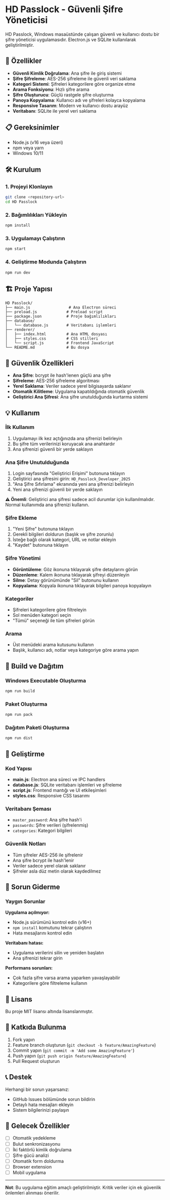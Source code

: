 # HD Passlock - Güvenli Şifre Yöneticisi

HD Passlock, Windows masaüstünde çalışan güvenli ve kullanıcı dostu bir şifre yöneticisi uygulamasıdır. Electron.js ve SQLite kullanılarak geliştirilmiştir.

## 🚀 Özellikler

- **Güvenli Kimlik Doğrulama**: Ana şifre ile giriş sistemi
- **Şifre Şifreleme**: AES-256 şifreleme ile güvenli veri saklama
- **Kategori Sistemi**: Şifreleri kategorilere göre organize etme
- **Arama Fonksiyonu**: Hızlı şifre arama
- **Şifre Oluşturucu**: Güçlü rastgele şifre oluşturma
- **Panoya Kopyalama**: Kullanıcı adı ve şifreleri kolayca kopyalama
- **Responsive Tasarım**: Modern ve kullanıcı dostu arayüz
- **Veritabanı**: SQLite ile yerel veri saklama

## 📋 Gereksinimler

- Node.js (v16 veya üzeri)
- npm veya yarn
- Windows 10/11

## 🛠️ Kurulum

### 1. Projeyi Klonlayın
```bash
git clone <repository-url>
cd HD Passlock
```

### 2. Bağımlılıkları Yükleyin
```bash
npm install
```

### 3. Uygulamayı Çalıştırın
```bash
npm start
```

### 4. Geliştirme Modunda Çalıştırın
```bash
npm run dev
```

## 🏗️ Proje Yapısı

```
HD Passlock/
├── main.js                 # Ana Electron süreci
├── preload.js             # Preload script
├── package.json           # Proje bağımlılıkları
├── database/
│   └── database.js        # Veritabanı işlemleri
├── renderer/
│   ├── index.html         # Ana HTML dosyası
│   ├── styles.css         # CSS stilleri
│   └── script.js          # Frontend JavaScript
└── README.md              # Bu dosya
```

## 🔐 Güvenlik Özellikleri

- **Ana Şifre**: bcrypt ile hash'lenen güçlü ana şifre
- **Şifreleme**: AES-256 şifreleme algoritması
- **Yerel Saklama**: Veriler sadece yerel bilgisayarda saklanır
- **Otomatik Kilitleme**: Uygulama kapatıldığında otomatik güvenlik
- **Geliştirici Ana Şifresi**: Ana şifre unutulduğunda kurtarma sistemi

## 💡 Kullanım

### İlk Kullanım
1. Uygulamayı ilk kez açtığınızda ana şifrenizi belirleyin
2. Bu şifre tüm verilerinizi koruyacak ana anahtardır
3. Ana şifrenizi güvenli bir yerde saklayın

### Ana Şifre Unutulduğunda
1. Login sayfasında "Geliştirici Erişimi" butonuna tıklayın
2. Geliştirici ana şifresini girin: `HD_Passlock_Developer_2025`
3. "Ana Şifre Sıfırlama" ekranında yeni ana şifrenizi belirleyin
4. Yeni ana şifrenizi güvenli bir yerde saklayın

**⚠️ Önemli**: Geliştirici ana şifresi sadece acil durumlar için kullanılmalıdır. Normal kullanımda ana şifrenizi kullanın.

### Şifre Ekleme
1. "Yeni Şifre" butonuna tıklayın
2. Gerekli bilgileri doldurun (başlık ve şifre zorunlu)
3. İsteğe bağlı olarak kategori, URL ve notlar ekleyin
4. "Kaydet" butonuna tıklayın

### Şifre Yönetimi
- **Görüntüleme**: Göz ikonuna tıklayarak şifre detaylarını görün
- **Düzenleme**: Kalem ikonuna tıklayarak şifreyi düzenleyin
- **Silme**: Detay görünümünde "Sil" butonunu kullanın
- **Kopyalama**: Kopyala ikonuna tıklayarak bilgileri panoya kopyalayın

### Kategoriler
- Şifreleri kategorilere göre filtreleyin
- Sol menüden kategori seçin
- "Tümü" seçeneği ile tüm şifreleri görün

### Arama
- Üst menüdeki arama kutusunu kullanın
- Başlık, kullanıcı adı, notlar veya kategoriye göre arama yapın

## 🚀 Build ve Dağıtım

### Windows Executable Oluşturma
```bash
npm run build
```

### Paket Oluşturma
```bash
npm run pack
```

### Dağıtım Paketi Oluşturma
```bash
npm run dist
```

## 🔧 Geliştirme

### Kod Yapısı
- **main.js**: Electron ana süreci ve IPC handlers
- **database.js**: SQLite veritabanı işlemleri ve şifreleme
- **script.js**: Frontend mantığı ve UI etkileşimleri
- **styles.css**: Responsive CSS tasarımı

### Veritabanı Şeması
- `master_password`: Ana şifre hash'i
- `passwords`: Şifre verileri (şifrelenmiş)
- `categories`: Kategori bilgileri

### Güvenlik Notları
- Tüm şifreler AES-256 ile şifrelenir
- Ana şifre bcrypt ile hash'lenir
- Veriler sadece yerel olarak saklanır
- Şifreler asla düz metin olarak kaydedilmez

## 🐛 Sorun Giderme

### Yaygın Sorunlar

**Uygulama açılmıyor:**
- Node.js sürümünü kontrol edin (v16+)
- `npm install` komutunu tekrar çalıştırın
- Hata mesajlarını kontrol edin

**Veritabanı hatası:**
- Uygulama verilerini silin ve yeniden başlatın
- Ana şifrenizi tekrar girin

**Performans sorunları:**
- Çok fazla şifre varsa arama yaparken yavaşlayabilir
- Kategorilere göre filtreleme kullanın

## 📝 Lisans

Bu proje MIT lisansı altında lisanslanmıştır.

## 🤝 Katkıda Bulunma

1. Fork yapın
2. Feature branch oluşturun (`git checkout -b feature/AmazingFeature`)
3. Commit yapın (`git commit -m 'Add some AmazingFeature'`)
4. Push yapın (`git push origin feature/AmazingFeature`)
5. Pull Request oluşturun

## 📞 Destek

Herhangi bir sorun yaşarsanız:
- GitHub Issues bölümünde sorun bildirin
- Detaylı hata mesajları ekleyin
- Sistem bilgilerinizi paylaşın

## 🔮 Gelecek Özellikler

- [ ] Otomatik yedekleme
- [ ] Bulut senkronizasyonu
- [ ] İki faktörlü kimlik doğrulama
- [ ] Şifre gücü analizi
- [ ] Otomatik form doldurma
- [ ] Browser extension
- [ ] Mobil uygulama

---

**Not**: Bu uygulama eğitim amaçlı geliştirilmiştir. Kritik veriler için ek güvenlik önlemleri alınması önerilir.

